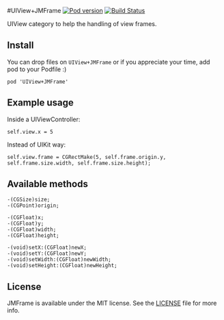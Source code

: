 #UIView+JMFrame [![Pod version](https://cocoapod-badges.herokuapp.com/v/UIView-JMFrame/badge.png)](http://cocoadocs.org/docsets/UIView-JMFrame/) [![Build Status](https://travis-ci.org/patoroco/UIView-JMFrame.svg?branch=master)](https://travis-ci.org/patoroco/UIView-JMFrame)

UIView category to help the handling of view frames.

## Install

You can drop files on `UIView+JMFrame` or if you appreciate your time, add pod to your Podfile :)

```
pod 'UIView+JMFrame'
```

## Example usage
Inside a UIViewController:

	self.view.x = 5
	
Instead of UIKit way:

	self.view.frame = CGRectMake(5, self.frame.origin.y, self.frame.size.width, self.frame.size.height);
	
## Available methods

	-(CGSize)size;
	-(CGPoint)origin;
	
	-(CGFloat)x;
	-(CGFloat)y;
	-(CGFloat)width;
	-(CGFloat)height;
	
	-(void)setX:(CGFloat)newX;
	-(void)setY:(CGFloat)newY;
	-(void)setWidth:(CGFloat)newWidth;
	-(void)setHeight:(CGFloat)newHeight;
	
## License
JMFrame is available under the MIT license. See the [LICENSE](LICENSE.md) file for more info.